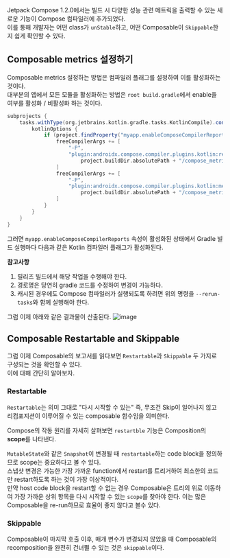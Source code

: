 
Jetpack Compose 1.2.0에서는 빌드 시 다양한 성능 관련 메트릭을 출력할 수 있는 새로운 기능이 Compose 컴파일러에 추가되었다.  
이를 통해 개발자는 어떤 class가 `unStable`하고, 어떤 Composable이 `Skippable`한지 쉽게 확인할 수 있다.

## Composable metrics 설정하기

Composable metrics 설정하는 방법은 컴파일러 플래그를 설정하여 이를 활성화하는 것이다.  
대부분의 앱에서 모든 모듈을 활성화하는 방법은 `root build.gradle`에서 enable을 여부를 활성화 / 비활성화 하는 것이다.
```gradle
subprojects {
    tasks.withType(org.jetbrains.kotlin.gradle.tasks.KotlinCompile).configureEach {
        kotlinOptions {
            if (project.findProperty("myapp.enableComposeCompilerReports") == "true") {
                freeCompilerArgs += [
                    "-P",
                    "plugin:androidx.compose.compiler.plugins.kotlin:reportsDestination=" +
                        project.buildDir.absolutePath + "/compose_metrics"
                ]
                freeCompilerArgs += [
                    "-P",
                    "plugin:androidx.compose.compiler.plugins.kotlin:metricsDestination=" +
                        project.buildDir.absolutePath + "/compose_metrics"
                ]
            }
        }
    }
}
```
그러면 `myapp.enableComposeCompilerReports` 속성이 활성화된 상태에서 Gradle 빌드 실행마다 다음과 같은 Kotlin 컴파일러 플래그가 활성화된다.  

**참고사항**
1. 릴리즈 빌드에서 해당 작업을 수행해야 한다.
2. 경로명은 당연히 gradle 코드를 수정하여 변경이 가능하다.
3. 캐시된 경우에도 Compose 컴파일러가 실행되도록 하려면 위의 명령을 `--rerun-tasks`와 함께 실행해야 한다.

그럼 이제 아래와 같은 결과물이 산출된다.
![image](https://github.com/psw9999/TIL/assets/29484377/b2258b36-f5b3-4cec-95cf-8611f8d70ac9)

## Composable Restartable and Skippable

그럼 이제 Composable의 보고서를 읽다보면 `Restartable`과 `Skippable` 두 가지로 구성되는 것을 확인할 수 있다.  
이에 대해 간단히 알아보자.

### Restartable
`Restartable`는 의미 그대로 "다시 시작할 수 있는" 즉, 무조건 Skip이 일어나지 않고 리컴포지션이 이루어질 수 있는 composable 함수임을 의미한다.  

Compose의 작동 원리를 자세히 살펴보면 `restartble` 기능은 Composition의 **scope**를 나타낸다. 

`MutableState`와 같은 `Snapshot`이 변경될 때 `restartable`하는 code block을 정의하므로 scope는 중요하다고 볼 수 있다.  
스냅샷 변경은 가능한 가장 가까운 function에서 restart를 트리거하여 최소한의 코드만 restart하도록 하는 것이 가장 이상적이다.  
만약 host code block을 restart할 수 없는 경우 Composable은 트리의 위로 이동하여 가장 가까운 상위 항목을 다시 시작할 수 있는 `scope`를 찾아야 한다.
이는 많은 Composable을 re-run하므로 효율이 좋지 않다고 볼수 있다.  

### Skippable
Composable이 마지막 호출 이후, 매개 변수가 변경되지 않았을 때 Composable의 recomposition을 완전히 건너뛸 수 있는 것은 `skippable`이다.  





